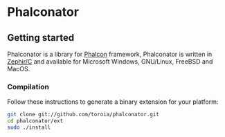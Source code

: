 # Phalconator
## Getting started
Phalconator is a library for [Phalcon](https://github.com/phalcon/cphalcon/) framework, Phalconator is written in [Zephir/C](https://zephir-lang.com/) and available for Microsoft Windows, GNU/Linux, FreeBSD and MacOS.

### Compilation
Follow these instructions to generate a binary extension for your platform:

```bash
git clone git://github.com/toroia/phalconator.git
cd phalconator/ext
sudo ./install
```

